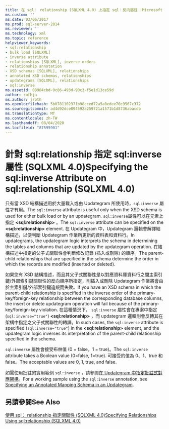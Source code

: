 ```yaml
---
title: 在 sql： relationship (SQLXML 4.0) 上指定 sql：反向屬性 |Microsoft Docs
ms.custom: ''
ms.date: 03/06/2017
ms.prod: sql-server-2014
ms.reviewer: ''
ms.technology: xml
ms.topic: reference
helpviewer_keywords:
- sql:relationship
- bulk load [SQLXML]
- inverse attribute
- relationships [SQLXML], inverse orders
- relationship annotation
- XSD schemas [SQLXML], relationships
- annotated XSD schemas, relationships
- updategrams [SQLXML], relationships
- sql:inverse
ms.assetid: 08904cbd-9c86-493d-90c3-f5e1d13ce59d
author: rothja
ms.author: jroth
ms.openlocfilehash: 5b0781102371b98cced72a5a0edee70c9567c372
ms.sourcegitcommit: ad4d92dce894592a259721a1571b1d8736abacdb
ms.translationtype: MT
ms.contentlocale: zh-TW
ms.lasthandoff: 08/04/2020
ms.locfileid: "87595901"
---
```

# <a name="specifying-the-sqlinverse-attribute-on-sqlrelationship-sqlxml-40"></a><span data-ttu-id="e3220-102">針對 sql:relationship 指定 sql:inverse 屬性 (SQLXML 4.0)</span><span class="sxs-lookup"><span data-stu-id="e3220-102">Specifying the sql:inverse Attribute on sql:relationship (SQLXML 4.0)</span></span>
  <span data-ttu-id="e3220-103">只有當 XSD 結構描述用於大量載入或由 Updategram 所使用時，`sql:inverse` 屬性才有用。</span><span class="sxs-lookup"><span data-stu-id="e3220-103">The `sql:inverse` attribute is useful only when the XSD schema is used for either bulk load or by an updategram.</span></span> <span data-ttu-id="e3220-104">`sql:inverse`屬性可以在元素上指定 **\<sql:relationship>** 。</span><span class="sxs-lookup"><span data-stu-id="e3220-104">The `sql:inverse` attribute can be specified on the **\<sql:relationship>** element.</span></span> <span data-ttu-id="e3220-105">在 Updategram 中，Updategram 邏輯會解譯結構描述，以便判斷 Updategram 作業所更新的資料表和資料行。</span><span class="sxs-lookup"><span data-stu-id="e3220-105">In updategrams, the updategram logic interprets the schema in determining the tables and columns that are updated by the updategram operation.</span></span> <span data-ttu-id="e3220-106">在結構描述中指定的父子式關聯性會判斷修改記錄 (插入或刪除) 的順序。</span><span class="sxs-lookup"><span data-stu-id="e3220-106">The parent-child relationships that are specified in the schema determine the order in which the records are modified (inserted or deleted).</span></span>  
  
 <span data-ttu-id="e3220-107">如果您有 XSD 結構描述，而且其父子式關聯性是以對應資料庫資料行之間主索引鍵/外部索引鍵關聯性的反向順序所指定，則插入或刪除 Updategram 作業將會由於主索引鍵/外部索引鍵違規而失敗。</span><span class="sxs-lookup"><span data-stu-id="e3220-107">If you have an XSD schema in which the parent-child relationship is specified in the inverse order of the primary-key/foreign-key relationship between the corresponding database columns, the insert or delete updategram operation will fail because of the primary-key/foreign-key violation.</span></span> <span data-ttu-id="e3220-108">在這種情況下， `sql:inverse` 屬性會在專案中指定 (`sql:inverse="true"`) **\<sql:relationship>** ，而 updategram 邏輯則會反轉其在架構中指定之父子式關聯性的轉譯。</span><span class="sxs-lookup"><span data-stu-id="e3220-108">In such cases, the `sql:inverse` attribute is specified (`sql:inverse="true"`) in the **\<sql:relationship>** element, and the updategram logic inverses its interpretation of the parent-child relationship specified in the schema.</span></span>  
  
 <span data-ttu-id="e3220-109">`sql:inverse` 屬性會接受布林值 (0 = false，1 = true)。</span><span class="sxs-lookup"><span data-stu-id="e3220-109">The `sql:inverse` attribute takes a Boolean value (0=false, 1=true).</span></span> <span data-ttu-id="e3220-110">可接受的值為 0、1、true 和 false。</span><span class="sxs-lookup"><span data-stu-id="e3220-110">The acceptable values are 0, 1, true, and false.</span></span>  
  
 <span data-ttu-id="e3220-111">如需使用批註的實用範例 `sql:inverse` ，請參閱[在 Updategram 中指定批註式對應架構](../sqlxml-annotated-xsd-schemas-xpath-queries/updategrams/specifying-an-annotated-mapping-schema-in-an-updategram-sqlxml-4-0.md)。</span><span class="sxs-lookup"><span data-stu-id="e3220-111">For a working sample using the `sql:inverse` annotation, see [Specifying an Annotated Mapping Schema in an Updategram](../sqlxml-annotated-xsd-schemas-xpath-queries/updategrams/specifying-an-annotated-mapping-schema-in-an-updategram-sqlxml-4-0.md).</span></span>  
  
## <a name="see-also"></a><span data-ttu-id="e3220-112">另請參閱</span><span class="sxs-lookup"><span data-stu-id="e3220-112">See Also</span></span>  
 [<span data-ttu-id="e3220-113">使用 sql： relationship 指定關聯性 &#40;SQLXML 4.0&#41;</span><span class="sxs-lookup"><span data-stu-id="e3220-113">Specifying Relationships Using sql:relationship &#40;SQLXML 4.0&#41;</span></span>](specifying-relationships-using-sql-relationship-sqlxml-4-0.md)  
  
  
